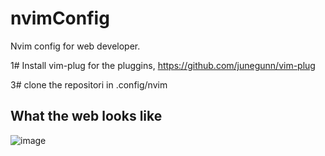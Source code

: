 # nvimConfig


Nvim config for web developer.


1# Install vim-plug for the pluggins, https://github.com/junegunn/vim-plug



3# clone the repositori in .config/nvim





## What the web looks like
![image](https://user-images.githubusercontent.com/63064991/128664873-398be685-2c89-4aee-9748-bac5ad1b99f5.png)


